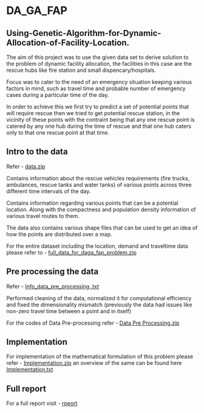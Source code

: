 # DA_GA_FAP

## Using-Genetic-Algorithm-for-Dynamic-Allocation-of-Facility-Location.

The aim of this project was to use the given data set to derive solution to the problem of dynamic facility allocation, the facilities in this case are the rescue hubs like fire station and small dispencary/hospitals.

Focus was to cater to the need of an emergency situation keeping various factors in mind, such as travel time and probable number of emergency cases during a particular time of the day.

In order to achieve this we first try to predict a set of potential points that will require rescue then we tried to get potential rescue station, in the vicinity of these points with the contraint being that any one rescue point is catered by any one hub during the time of rescue and that one hub caters only to that one rescue point at that time. 

## Intro to the data 

Refer - [data.zip](https://github.com/beginner46/DA_GA_FAP/blob/main/data.zip)

Contains information about the rescue vehicles requirements (fire trucks, ambulances, rescue tanks and water tanks) of
various points across three different time intervals of the day.

Contains information regarding various points that can be a potential location. Along with the compactness and
population density information of various travel routes to them.

The data also contains various shape files that can be used to get an idea of how the points are distributed over a map.

For the entire dataset including the location, demand and traveltime data please refer to - [full_data_for_daga_fap_problem.zip](https://github.com/beginner46/DA_GA_FAP/blob/main/full_data_for_daga_fap_problem.zip)

## Pre processing the data

Refer - [Info_data_pre_processing .txt](https://github.com/beginner46/DA_GA_FAP/blob/main/Info_data_pre_processing%20.txt)

Performed cleaning of the data, normalized it for computational efficiency and fixed the dimensionality mismatch (previously the data had issues like non-zero travel time between a point and in itself)

For the codes of Data Pre-processing refer - [Data Pre Processing.zip](https://github.com/beginner46/DA_GA_FAP/blob/main/Data%20Pre%20Processing.zip)

## Implementation

For implementation of the mathematical formulation of this problem please refer - [Implementation.zip](https://github.com/beginner46/DA_GA_FAP/blob/main/Implementation.zip) an overview of the same can be found here [Implementation.txt](https://github.com/beginner46/DA_GA_FAP/blob/main/implementation.txt)

## Full report

For a full report visit - [rpeort](https://github.com/beginner46/DA_GA_FAP/blob/main/report_daga_fap.pdf)
